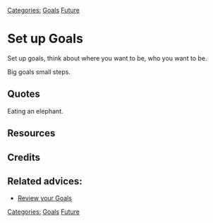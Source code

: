 [Categories:](../Categories/index.md) [Goals](../Categories/Goals.md) [Future](../Categories/Future.md)
# Set up Goals

Set up goals, think about where you want to be, who you want to be.

Big goals small steps.

## Quotes

Eating an elephant.

## Resources

## Credits

## Related advices:

- [Review your Goals](../Review%20your%20Goals)

[Categories:](../Categories/index.md) [Goals](../Categories/Goals.md) [Future](../Categories/Future.md)